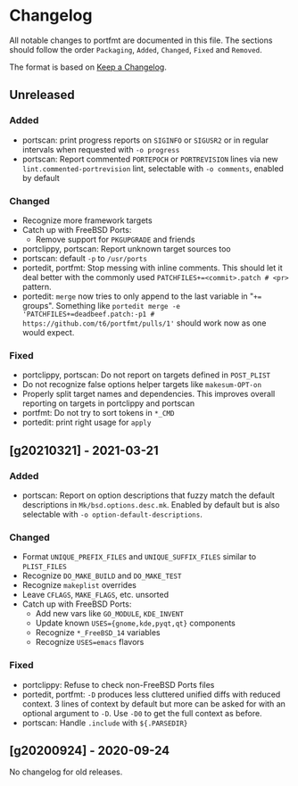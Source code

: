 # Changelog

All notable changes to portfmt are documented in this file.
The sections should follow the order `Packaging`, `Added`, `Changed`, `Fixed` and `Removed`.

The format is based on [Keep a Changelog](https://keepachangelog.com/en/1.0.0/).

## Unreleased

### Added

- portscan: print progress reports on `SIGINFO` or `SIGUSR2` or in
  regular intervals when requested with `-o progress`
- portscan: Report commented `PORTEPOCH` or `PORTREVISION` lines
  via new `lint.commented-portrevision` lint, selectable with
  `-o comments`, enabled by default

### Changed

- Recognize more framework targets
- Catch up with FreeBSD Ports:
  - Remove support for `PKGUPGRADE` and friends
- portclippy, portscan: Report unknown target sources too
- portscan: default `-p` to `/usr/ports`
- portedit, portfmt: Stop messing with inline comments.  This should let it
  deal better with the commonly used `PATCHFILES+=<commit>.patch # <pr>`
  pattern.
- portedit: `merge` now tries to only append to the last variable in
  "`+=` groups".  Something like
  `portedit merge -e 'PATCHFILES+=deadbeef.patch:-p1 # https://github.com/t6/portfmt/pulls/1'`
  should work now as one would expect.

### Fixed

- portclippy, portscan: Do not report on targets defined in `POST_PLIST`
- Do not recognize false options helper targets like `makesum-OPT-on`
- Properly split target names and dependencies.  This improves
  overall reporting on targets in portclippy and portscan
- portfmt: Do not try to sort tokens in `*_CMD`
- portedit: print right usage for `apply`

## [g20210321] - 2021-03-21

### Added

- portscan: Report on option descriptions that fuzzy match the default descriptions
  in `Mk/bsd.options.desc.mk`.  Enabled by default but is also
  selectable with `-o option-default-descriptions`.

### Changed

- Format `UNIQUE_PREFIX_FILES` and `UNIQUE_SUFFIX_FILES` similar to `PLIST_FILES`
- Recognize `DO_MAKE_BUILD` and `DO_MAKE_TEST`
- Recognize `makeplist` overrides
- Leave `CFLAGS`, `MAKE_FLAGS`, etc. unsorted
- Catch up with FreeBSD Ports:
  - Add new vars like `GO_MODULE`, `KDE_INVENT`
  - Update known `USES={gnome,kde,pyqt,qt}` components
  - Recognize `*_FreeBSD_14` variables
  - Recognize `USES=emacs` flavors

### Fixed

- portclippy: Refuse to check non-FreeBSD Ports files
- portedit, portfmt: `-D` produces less cluttered unified diffs with reduced context.
  3 lines of context by default but more can be asked for with an
  optional argument to `-D`.  Use `-D0` to get the full context as before.
- portscan: Handle `.include` with `${.PARSEDIR}`

## [g20200924] - 2020-09-24

No changelog for old releases.
